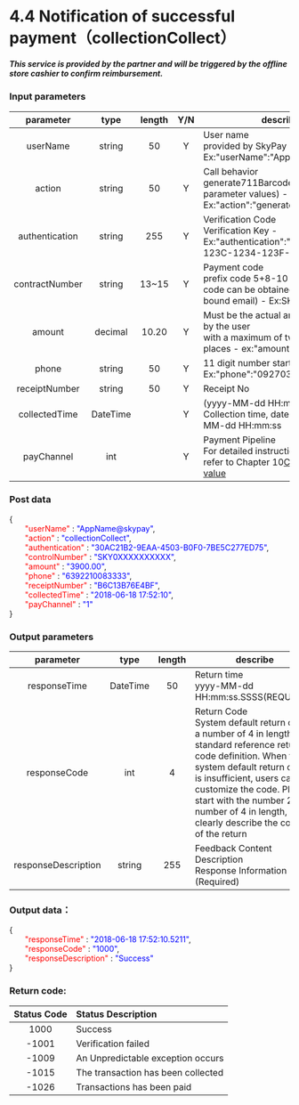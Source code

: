 # 4.4 Notification of successful payment（collectionCollect）

##### This service is provided by the partner and will be triggered by the offline store cashier to confirm reimbursement.

### Input parameters
| parameter                        |    type     | length   |Y/N |describe|
| :-------------------------: | :-----------: |:-----:|:----:|--------------------------------|   
|userName|string|50|Y|User name<br> provided by SkyPay - Ex:"userName":"AppName@skypay"|
|action|string|50|Y|Call behavior<br>generate711Barcode(Fixed parameter values) - Ex:"action":"generate711Barcode"|
|authentication|string |255|Y|Verification Code<br>  Verification Key - Ex:"authentication":"E1234567-123C-1234-123F-A12345670"|
|contractNumber |string|13~15|Y|Payment code<br> prefix code 5+8-10 digits (prefix code can be obtained from the bound email) - Ex:SKY**12345678|
|amount|decimal|10.20|Y|Must be the actual amount received by the user<br> with a maximum of two decimal places -  ex:"amount":3400.00|
|phone|string|50|Y|11 digit number starting with 09 - Ex:"phone":"09270348095"|
|receiptNumber  |string|50|Y|  Receipt No|
|collectedTime|DateTime| |Y|(yyyy-MM-dd HH:mm:ss) <br> Collection time, date format yyyy-MM-dd HH:mm:ss|
|payChannel|int||Y|Payment Pipeline <br> For detailed instructions, please refer to Chapter 10[Channel code value](../Paymentpipeline/Paymentpipeline1.md)|

### Post data


{<br>
    <font color=red>&ensp;&ensp;&ensp;&ensp;"userName"</font> : <font color=blue>"AppName@skypay"</font>,<br>
    <font color=red>&ensp;&ensp;&ensp;&ensp;"action"</font> : <font color=blue>"collectionCollect"</font>,<br>
    <font color=red>&ensp;&ensp;&ensp;&ensp;"authentication"</font> : <font color=blue>"30AC21B2-9EAA-4503-B0F0-7BE5C277ED75"</font>,<br>
    <font color=red>&ensp;&ensp;&ensp;&ensp;"controlNumber"</font> : <font color=blue>"SKY0XXXXXXXXXX"</font>,<br>
    <font color=red>&ensp;&ensp;&ensp;&ensp;"amount"</font> : <font color=blue>"3900.00"</font>,<br>
    <font color=red>&ensp;&ensp;&ensp;&ensp;"phone"</font> : <font color=blue>"6392210083333"</font>,<br>
    <font color=red>&ensp;&ensp;&ensp;&ensp;"receiptNumber"</font> : <font color=blue>"B6C13B76E4BF"</font>,<br>
    <font color=red>&ensp;&ensp;&ensp;&ensp;"collectedTime"</font> : <font color=blue>"2018-06-18 17:52:10"</font>,<br>
    <font color=red>&ensp;&ensp;&ensp;&ensp;"payChannel"</font> : <font color=blue>"1"</font><br>
}


### Output parameters
| parameter                        |    type     | length   |describe|
| :-------------------------: | :-----------: |:-----:|--------------------------------|   
|responseTime|DateTime|50|Return time <br> yyyy-MM-dd HH:mm:ss.SSSS(REQUIRED)|
|responseCode |int|4|Return Code <br> System default return code, a number of 4 in length, standard reference return code definition. When the system default return code is insufficient, users can customize the code. Please start with the number 2, a number of 4 in length, and clearly describe the content of the return|
|responseDescription |string|255|Feedback Content Description<br> Response Information (Required)|

### Output data：


{<br>
  <font color=red>&ensp;&ensp;&ensp;&ensp;"responseTime"</font> : <font color=blue>"2018-06-18 17:52:10.5211"</font>,<br>
  <font color=red>&ensp;&ensp;&ensp;&ensp;"responseCode"</font> : <font color=blue>"1000"</font>,<br>
  <font color=red>&ensp;&ensp;&ensp;&ensp;"responseDescription"</font> : <font color=blue>"Success"</font><br>
}


### Return code:

| Status  Code                      |    Status Description     | 
| :-------------------------: | :----------- |
|1000 |Success|
|-1001|Verification  failed|
|-1009|An Unpredictable exception occurs|
|-1015|The transaction has been collected|
|-1026|Transactions has been paid|








